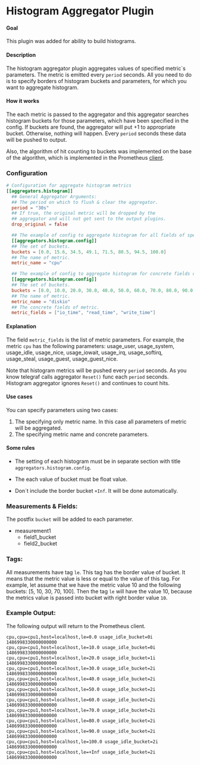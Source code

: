 # Histogram Aggregator Plugin

#### Goal

This plugin was added for ability to build histograms.

#### Description

The histogram aggregator plugin aggregates values of specified metric\`s parameters. The metric is emitted every
`period` seconds. All you need to do is to specify borders of histogram buckets and parameters, for which you want to
aggregate histogram.

#### How it works

The each metric is passed to the aggregator and this aggregator searches histogram buckets for those parameters, which
have been specified in the config. If buckets are found, the aggregator will put +1 to appropriate bucket.
Otherwise, nothing will happen. Every `period` seconds these data will be pushed to output.

Also, the algorithm of hit counting to buckets was implemented on the base of the algorithm, which is implemented in
the Prometheus [client](https://github.com/prometheus/client_golang/blob/master/prometheus/histogram.go).

### Configuration

```toml
# Configuration for aggregate histogram metrics
[[aggregators.histogram]]
  ## General Aggregator Arguments:
  ## The period on which to flush & clear the aggregator.
  period = "30s"
  ## If true, the original metric will be dropped by the
  ## aggregator and will not get sent to the output plugins.
  drop_original = false

  ## The example of config to aggregate histogram for all fields of specified metric.
  [[aggregators.histogram.config]]
  ## The set of buckets.
  buckets = [0.0, 15.6, 34.5, 49.1, 71.5, 80.5, 94.5, 100.0]
  ## The name of metric.
  metric_name = "cpu"

  ## The example of config to aggregate histogram for concrete fields of specified metric.
  [[aggregators.histogram.config]]
  ## The set of buckets.
  buckets = [0.0, 10.0, 20.0, 30.0, 40.0, 50.0, 60.0, 70.0, 80.0, 90.0, 100.0]
  ## The name of metric.
  metric_name = "diskio"
  ## The concrete fields of metric.
  metric_fields = ["io_time", "read_time", "write_time"]
```

#### Explanation

The field `metric_fields` is the list of metric parameters. For example, the metric `cpu` has the following parameters:
usage_user, usage_system, usage_idle, usage_nice, usage_iowait, usage_irq, usage_softirq, usage_steal, usage_guest,
usage_guest_nice.

Note that histogram metrics will be pushed every `period` seconds. 
As you know telegraf calls aggregator `Reset()` func each `period` seconds. Histogram aggregator ignores `Reset()` and continues to count hits. 

#### Use cases

You can specify parameters using two cases:

 1. The specifying only metric name. In this case all parameters of metric will be aggregated.
 2. The specifying metric name and concrete parameters.
 
#### Some rules
 
 - The setting of each histogram must be in separate section with title `aggregators.histogram.config`.

 - The each value of bucket must be float value.
 
 - Don\`t include the border bucket `+Inf`. It will be done automatically.
 
### Measurements & Fields:

The postfix `bucket` will be added to each parameter.

- measurement1
    - field1_bucket
    - field2_bucket

### Tags:

All measurements have tag `le`. This tag has the border value of bucket. It means that the metric value is less or equal
to the value of this tag. For example, let assume that we have the metric value 10 and the following buckets:
[5, 10, 30, 70, 100]. Then the tag `le` will have the value 10, because the metrics value is passed into bucket with
right border value `10`.

### Example Output:

The following output will return to the Prometheus client.

```
cpu,cpu=cpu1,host=localhost,le=0.0 usage_idle_bucket=0i 1486998330000000000
cpu,cpu=cpu1,host=localhost,le=10.0 usage_idle_bucket=0i 1486998330000000000
cpu,cpu=cpu1,host=localhost,le=20.0 usage_idle_bucket=1i 1486998330000000000
cpu,cpu=cpu1,host=localhost,le=30.0 usage_idle_bucket=2i 1486998330000000000
cpu,cpu=cpu1,host=localhost,le=40.0 usage_idle_bucket=2i 1486998330000000000
cpu,cpu=cpu1,host=localhost,le=50.0 usage_idle_bucket=2i 1486998330000000000
cpu,cpu=cpu1,host=localhost,le=60.0 usage_idle_bucket=2i 1486998330000000000
cpu,cpu=cpu1,host=localhost,le=70.0 usage_idle_bucket=2i 1486998330000000000
cpu,cpu=cpu1,host=localhost,le=80.0 usage_idle_bucket=2i 1486998330000000000
cpu,cpu=cpu1,host=localhost,le=90.0 usage_idle_bucket=2i 1486998330000000000
cpu,cpu=cpu1,host=localhost,le=100.0 usage_idle_bucket=2i 1486998330000000000
cpu,cpu=cpu1,host=localhost,le=+Inf usage_idle_bucket=2i 1486998330000000000
```
